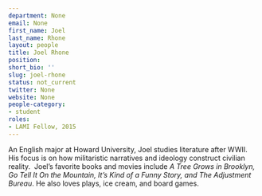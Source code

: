 ```yaml
---
department: None
email: None
first_name: Joel
last_name: Rhone
layout: people
title: Joel Rhone
position:
short_bio: ''
slug: joel-rhone
status: not_current
twitter: None
website: None
people-category:
- student
roles:
- LAMI Fellow, 2015
---
```


An English major at Howard University, Joel studies literature after WWII. His focus is on how militaristic narratives and ideology construct civilian reality.  Joel’s favorite books and movies include _A Tree Grows in Brooklyn, Go Tell It On the Mountain, It’s Kind of a Funny Story, and The Adjustment Bureau_. He also loves plays, ice cream, and board games.
